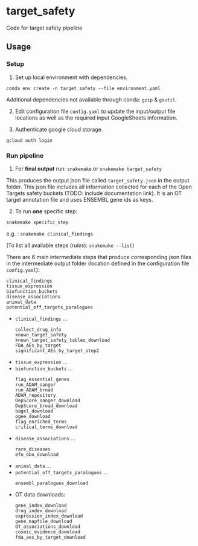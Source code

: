 # target_safety
Code for target safety pipeline

## Usage

### Setup

1. Set up local environment with dependencies. 
```
conda env create -n target_safety --file environment.yaml
```
Additional dependencies not available through conda: `gzip` & `gsutil`.

2. Edit configuration file `config.yaml` to update the input/output file locations as well as the required input GoogleSheets information.

3. Authenticate google cloud storage.
```
gcloud auth login
```

### Run pipeline

1. For **final output** run:
`snakemake` or `snakemake target_safety`

This produces the output json file called `target_safety.json` in the output folder. This json file includes all information collected for each of the Open Targets safety buckets (TODO: include documentation link). It is an OT target annotation file and uses ENSEMBL gene ids as keys.

2. To run **one** specific step:
```
snakemake specific_step
```
e.g. : `snakemake clinical_findings`

(To list all available steps (*rules*): `snakemake --list`)

There are 6 main intermediate steps that produce corresponding json files in the intermediate output folder (location defined in the configuration file `config.yaml`):
```
clinical_findings
tissue_expression
biofunction_buckets
disease_associations
animal_data
potential_off_targets_paralogues
```
- `clinical_findings`
  ...
  ```
  collect_drug_info
  known_target_safety
  known_target_safety_tables_download
  FDA_AEs_by_target
  significant_AEs_by_target_step2
  ```
- `tissue_expression`
  ...
- `biofunction_buckets`
  ...
  ```
  flag_essential_genes
  run_ADAM_sanger
  run_ADAM_broad
  ADAM_repository
  DepScore_sanger_download
  DepScore_broad_download
  bagel_download
  ogee_download
  flag_enriched_terms
  critical_terms_download
  ```
- `disease_associations`
  ...
  ```
  rare_diseases
  efo_obo_download
  ```
- `animal_data`
  ...
- `potential_off_targets_paralogues`
  ...
  ```
  ensembl_paralogues_download
  ```
- OT data downloads:
  ```
  gene_index_download
  drug_index_download
  expression_index_download
  gene_mapfile_download
  OT_associations_download
  cosmic_evidence_download
  fda_aes_by_target_download
  ```

  
